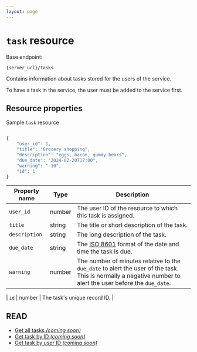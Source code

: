 ```yaml
---
layout: page
---
```

# `task` resource

Base endpoint:

```shell
{server_url}/tasks
```


Contains information about tasks stored for the users of the service.


To have a task in the service, the user must be added to
the service first.

## Resource properties

Sample `task` resource

```js

{
    "user_id": 1,
    "title": "Grocery shopping",
    "description": "eggs, bacon, gummy bears",
    "due_date": "2024-02-20T17:00",
    "warning": "-10",
    "id": 1
}
```

| Property name | Type | Description |
| ------------- | ----------- | ----------- |
| `user_id` | number | The user ID of the resource to which this task is assigned. |
| `title` | string | The title or short description of the task. |
| `description` | string | The long description of the task.|
| `due_date` | string | The [ISO 8601](https://en.wikipedia.org/wiki/ISO_8601) format of the date and time the task is due. |
| `warning` | number | The number of minutes relative to the `due_date` to alert the user of the task. This is normally a negative number to alert the user before the `due_date`.|

| `id` | number | The task's unique record ID. |

## READ

* [Get all tasks _(coming soon)_](#resource-properties)
* [Get task by ID _(coming soon)_](#resource-properties)
* [Get task by user ID _(coming soon)_](#resource-properties)
